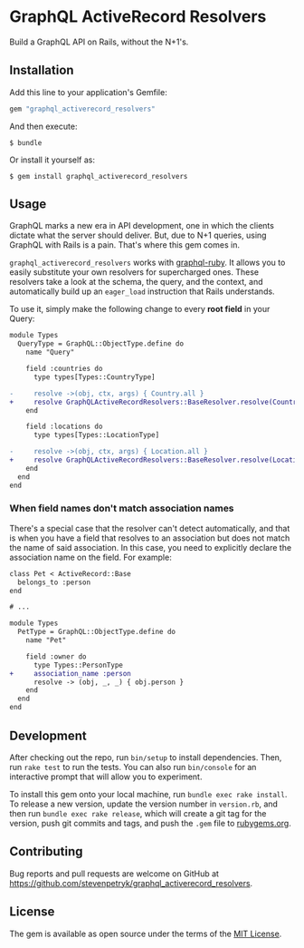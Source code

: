 # GraphQL ActiveRecord Resolvers

Build a GraphQL API on Rails, without the N+1's.

## Installation

Add this line to your application's Gemfile:

```ruby
gem "graphql_activerecord_resolvers"
```

And then execute:

    $ bundle

Or install it yourself as:

    $ gem install graphql_activerecord_resolvers

## Usage

GraphQL marks a new era in API development, one in which the clients dictate what the server
should deliver. But, due to N+1 queries, using GraphQL with Rails is a pain. That's where this gem
comes in.

`graphql_activerecord_resolvers` works with [graphql-ruby](http://graphql-ruby.org/). It allows you
to easily substitute your own resolvers for supercharged ones. These resolvers take a look at the
schema, the query, and the context, and automatically build up an `eager_load` instruction that
Rails understands.

To use it, simply make the following change to every **root field** in your Query:

```diff
module Types
  QueryType = GraphQL::ObjectType.define do
    name "Query"

    field :countries do
      type types[Types::CountryType]

-     resolve ->(obj, ctx, args) { Country.all }
+     resolve GraphQLActiveRecordResolvers::BaseResolver.resolve(Country)
    end

    field :locations do
      type types[Types::LocationType]

-     resolve ->(obj, ctx, args) { Location.all }
+     resolve GraphQLActiveRecordResolvers::BaseResolver.resolve(Location)
    end
  end
end
```

### When field names don't match association names

There's a special case that the resolver can't detect automatically, and that is when you have a
field that resolves to an association but does not match the name of said association. In this case,
you need to explicitly declare the association name on the field. For example:

```diff
class Pet < ActiveRecord::Base
  belongs_to :person
end

# ...

module Types
  PetType = GraphQL::ObjectType.define do
    name "Pet"

    field :owner do
      type Types::PersonType
+     association_name :person
      resolve -> (obj, _, _) { obj.person }
    end
  end
end
```

## Development

After checking out the repo, run `bin/setup` to install dependencies. Then, run `rake test` to run the tests. You can also run `bin/console` for an interactive prompt that will allow you to experiment.

To install this gem onto your local machine, run `bundle exec rake install`. To release a new version, update the version number in `version.rb`, and then run `bundle exec rake release`, which will create a git tag for the version, push git commits and tags, and push the `.gem` file to [rubygems.org](https://rubygems.org).

## Contributing

Bug reports and pull requests are welcome on GitHub at https://github.com/stevenpetryk/graphql_activerecord_resolvers.

## License

The gem is available as open source under the terms of the [MIT License](https://opensource.org/licenses/MIT).
